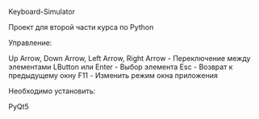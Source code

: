 Keyboard-Simulator

Проект для второй части курса по Python

Управление:

Up Arrow, Down Arrow, Left Arrow, Right Arrow - Переключение между элементами
LButton или Enter - Выбор элемента
Esc - Возврат к предыдущему окну
F11 - Изменить режим окна приложения

Необходимо установить:

PyQt5
